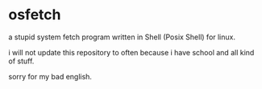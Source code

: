 # osfetch
a stupid system fetch program written in Shell (Posix Shell) for linux.

i will not update this repository to often because i have school and all kind of stuff.

sorry for my bad english.
